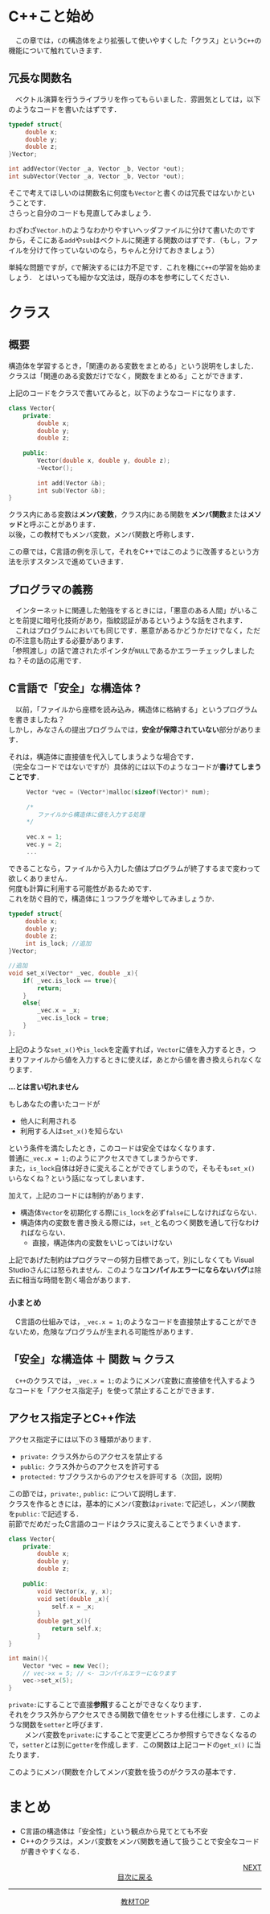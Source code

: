 # C++こと始め
　この章では，`C`の構造体をより拡張して使いやすくした「クラス」という`C++`の機能について触れていきます．

## 冗長な関数名
　ベクトル演算を行うライブラリを作ってもらいました．雰囲気としては，以下のようなコードを書いたはずです．

```C
typedef struct{
　	double x;
　	double y;
　	double z;
}Vector;　	

int addVector(Vector _a, Vector _b, Vector *out);
int subVector(Vector _a, Vector _b, Vector *out);

```

そこで考えてほしいのは関数名に何度も`Vector`と書くのは冗長ではないかということです．  
さらっと自分のコードも見直してみましょう．

わざわざ`Vector.h`のようなわかりやすいヘッダファイルに分けて書いたのですから，そこにある`add`や`sub`はベクトルに関連する関数のはずです．（もし，ファイルを分けて作っていないのなら，ちゃんと分けておきましょう）

単純な問題ですが，`C`で解決するには力不足です．これを機に`C++`の学習を始めましょう．
とはいっても細かな文法は，既存の本を参考にしてください．

# クラス
## 概要
構造体を学習するとき，「関連のある変数をまとめる」という説明をしました．  
クラスは「関連のある変数だけでなく，関数をまとめる」ことができます．

上記のコードをクラスで書いてみると，以下のようなコードになります．

```C++
class Vector{
	private:
		double x;
		double y;
		double z;
	
	public:
		Vector(double x, double y, double z);
		~Vector();
		
		int add(Vector &b);
		int sub(Vector &b);
}
```
クラス内にある変数は**メンバ変数**，クラス内にある関数を**メンバ関数**または**メソッド**と呼ぶことがあります．  
以後，この教材でもメンバ変数，メンバ関数と呼称します．

この章では，C言語の例を示して，それをC++ではこのように改善するという方法を示すスタンスで進めていきます．

## プログラマの義務
　インターネットに関連した勉強をするときには，「悪意のある人間」がいることを前提に暗号化技術があり，指紋認証があるというような話をされます．  
　これはプログラムにおいても同じです．悪意があるかどうかだけでなく，ただの不注意も防止する必要があります．  
「参照渡し」の話で渡されたポインタが`NULL`であるかエラーチェックしましたね？その話の応用です．

## C言語で「安全」な構造体 ?
　以前，「ファイルから座標を読み込み，構造体に格納する」というプログラムを書きましたね？  
しかし，みなさんの提出プログラムでは，**安全が保障されていない**部分があります． 

それは，構造体に直接値を代入してしまうような場合です．  
（完全なコードではないですが）具体的には以下のようなコードが**書けてしまうことです**．

```C
	 Vector *vec = (Vector*)malloc(sizeof(Vector)* num);
	 
	 /*
	 	ファイルから構造体に値を入力する処理
	 */
	 
	 vec.x = 1;
	 vec.y = 2;
	 ...
```

できることなら，ファイルから入力した値はプログラムが終了するまで変わって欲しくありません．  
何度も計算に利用する可能性があるためです．  
これを防ぐ目的で，構造体に１つフラグを増やしてみましょうか．

```C
typedef struct{
　	double x;
　	double y;
　	double z;
　	int is_lock; //追加
}Vector;　	

//追加
void set_x(Vector* _vec, double _x){
	if( _vec.is_lock == true){
		return;
	}
	else{
		_vec.x = _x;
		_vec.is_lock = true;
	}
};

```

上記のような`set_x()`や`is_lock`を定義すれば，`Vector`に値を入力するとき，つまりファイルから値を入力するときに使えば，あとから値を書き換えられなくなります．　　

**...とは言い切れません**

もしあなたの書いたコードが

- 他人に利用される
- 利用する人は`set_x()`を知らない

という条件を満たしたとき，このコードは安全ではなくなります．    
普通に`_vec.x = 1;`のようにアクセスできてしまうからです．  
また，`is_lock`自体は好きに変えることができてしまうので，そもそも`set_x()`いらなくね？という話になってしまいます．  

加えて，上記のコードには制約があります．

- 構造体`Vector`を初期化する際に`is_lock`を必ず`false`にしなければならない．
- 構造体内の変数を書き換える際には，`set_`と名のつく関数を通して行なわければならない．
	- 直接，構造体内の変数をいじってはいけない

上記であげた制約はプログラマーの努力目標であって，別にしなくても Visual Studioさんには怒られません．このような**コンパイルエラーにならないバグ**は除去に相当な時間を割く場合があります．

### 小まとめ
　C言語の仕組みでは，`_vec.x = 1;`のようなコードを直接禁止することができないため，危険なプログラムが生まれる可能性があります．

## 「安全」な構造体 ＋ 関数 ≒ クラス
　`C++`のクラスでは，`_vec.x = 1;`のようにメンバ変数に直接値を代入するようなコードを「アクセス指定子」を使って禁止することができます．
## アクセス指定子とC++作法
アクセス指定子には以下の３種類があります．

- `private:` クラス外からのアクセスを禁止する
- `public:`	クラス外からのアクセスを許可する
- `protected:` サブクラスからのアクセスを許可する（次回，説明）

この節では，`private:`, `public:` について説明します．  
クラスを作るときには，基本的にメンバ変数は`private:`で記述し，メンバ関数を`public:`で記述する．  
前節でだめだったC言語のコードはクラスに変えることでうまくいきます．

```C++
class Vector{
	private:
		double x;
		double y;
		double z;
		
	public:
		void Vector(x, y, x);
		void set(double _x){
			self.x = _x;
		}
		double get_x(){
			return self.x;
		}
}

int main(){
	Vector *vec = new Vec();
	// vec->x = 5; // <- コンパイルエラーになります
	vec->set_x(5);
}
```

`private:`にすることで直接**参照**することができなくなります．  
それをクラス外からアクセスできる関数で値をセットする仕様にします．このような関数を`setter`と呼びます．   
　
　メンバ変数を`private:`にすることで変更どころか参照すらできなくなるので，`setter`とは別に`getter`を作成します．この関数は上記コードの`get_x()` に当たります．

このようにメンバ関数を介してメンバ変数を扱うのがクラスの基本です．

# まとめ

- C言語の構造体は「安全性」という観点から見てとても不安
- C++のクラスは，メンバ変数をメンバ関数を通して扱うことで安全なコードが書きやすくなる．

<div style = "text-align:right;"><a href="6-2.md" target="_blank">NEXT</a></div>

<div style = "text-align:center">
<a href = "6.md"target="_blank">目次に戻る</a><hr>
<a href="../../README.md"target="_blank">教材TOP</a></div>